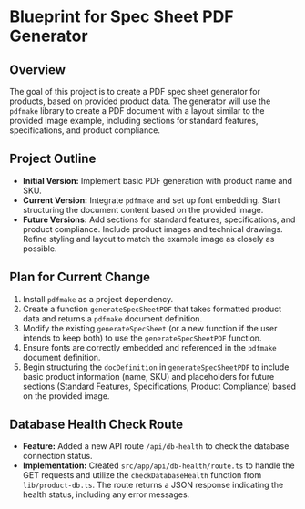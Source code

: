 # Blueprint for Spec Sheet PDF Generator

## Overview

The goal of this project is to create a PDF spec sheet generator for products, based on provided product data. The generator will use the `pdfmake` library to create a PDF document with a layout similar to the provided image example, including sections for standard features, specifications, and product compliance.

## Project Outline

*   **Initial Version:** Implement basic PDF generation with product name and SKU.
*   **Current Version:** Integrate `pdfmake` and set up font embedding. Start structuring the document content based on the provided image.
*   **Future Versions:** Add sections for standard features, specifications, and product compliance. Include product images and technical drawings. Refine styling and layout to match the example image as closely as possible.

## Plan for Current Change

1.  Install `pdfmake` as a project dependency.
2.  Create a function `generateSpecSheetPDF` that takes formatted product data and returns a `pdfmake` document definition.
3.  Modify the existing `generateSpecSheet` (or a new function if the user intends to keep both) to use the `generateSpecSheetPDF` function.
4.  Ensure fonts are correctly embedded and referenced in the `pdfmake` document definition.
5.  Begin structuring the `docDefinition` in `generateSpecSheetPDF` to include basic product information (name, SKU) and placeholders for future sections (Standard Features, Specifications, Product Compliance) based on the provided image.

## Database Health Check Route

*   **Feature:** Added a new API route `/api/db-health` to check the database connection status.
*   **Implementation:** Created `src/app/api/db-health/route.ts` to handle the GET requests and utilize the `checkDatabaseHealth` function from `lib/product-db.ts`. The route returns a JSON response indicating the health status, including any error messages.
